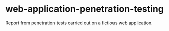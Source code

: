 # web-application-penetration-testing
Report from penetration tests carried out on a fictious web application.

